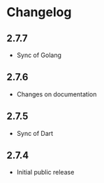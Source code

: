 # Changelog

## 2.7.7

- Sync of Golang

## 2.7.6

- Changes on documentation

## 2.7.5

- Sync of Dart

## 2.7.4

- Initial public release
